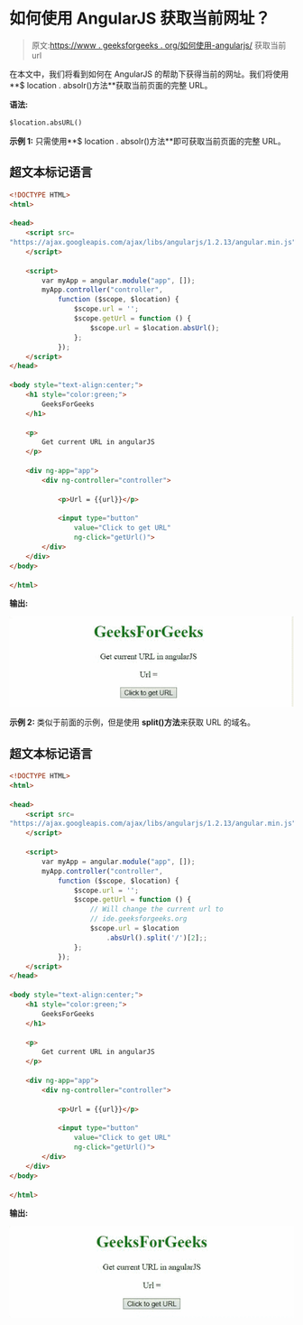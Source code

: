 # 如何使用 AngularJS 获取当前网址？

> 原文:[https://www . geeksforgeeks . org/如何使用-angularjs/](https://www.geeksforgeeks.org/how-to-get-the-current-url-using-angularjs/) 获取当前 url

在本文中，我们将看到如何在 AngularJS 的帮助下获得当前的网址。我们将使用**$ location . absolr()方法**获取当前页面的完整 URL。

**语法:**

```html
$location.absURL()
```

**示例 1:** 只需使用**$ location . absolr()方法**即可获取当前页面的完整 URL。

## 超文本标记语言

```html
<!DOCTYPE HTML>
<html>

<head>
    <script src=
"https://ajax.googleapis.com/ajax/libs/angularjs/1.2.13/angular.min.js">
    </script>

    <script>
        var myApp = angular.module("app", []);
        myApp.controller("controller",
            function ($scope, $location) {
                $scope.url = '';
                $scope.getUrl = function () {
                    $scope.url = $location.absUrl();
                };
            });
    </script>
</head>

<body style="text-align:center;">
    <h1 style="color:green;">
        GeeksForGeeks
    </h1>

    <p>
        Get current URL in angularJS
    </p>

    <div ng-app="app">
        <div ng-controller="controller">

            <p>Url = {{url}}</p>

            <input type="button" 
                value="Click to get URL" 
                ng-click="getUrl()">
        </div>
    </div>
</body>

</html>
```

**输出:**

![](img/632cbcddefcec745701ed78d36c10dc9.png)

**示例 2:** 类似于前面的示例，但是使用 **split()方法**来获取 URL 的域名。

## 超文本标记语言

```html
<!DOCTYPE HTML>
<html>

<head>
    <script src=
"https://ajax.googleapis.com/ajax/libs/angularjs/1.2.13/angular.min.js">
    </script>

    <script>
        var myApp = angular.module("app", []);
        myApp.controller("controller",
            function ($scope, $location) {
                $scope.url = '';
                $scope.getUrl = function () {
                    // Will change the current url to 
                    // ide.geeksforgeeks.org
                    $scope.url = $location
                        .absUrl().split('/')[2];;
                };
            });
    </script>
</head>

<body style="text-align:center;">
    <h1 style="color:green;">
        GeeksForGeeks
    </h1>

    <p>
        Get current URL in angularJS
    </p>

    <div ng-app="app">
        <div ng-controller="controller">

            <p>Url = {{url}}</p>

            <input type="button" 
                value="Click to get URL" 
                ng-click="getUrl()">
        </div>
    </div>
</body>

</html>
```

**输出:**

![](img/b801a7a95f3324979e3a72b7e306d411.png)